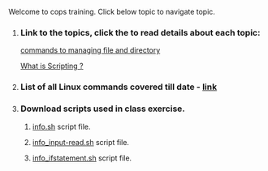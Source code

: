 Welcome to cops training. Click below topic to navigate topic. 

1. ### Link to the topics, click the to read details about each topic:

    [commands to managing file and directory](https://github.com/SukumarSuryawanshi/cops/blob/master/cops-b1.md#below-are-the-lists-of-command-used-or-managing-files-and-directory)

    [What is Scripting ?](https://github.com/SukumarSuryawanshi/cops/blob/master/cops-b1.md#scripting)


2. ### List of all Linux commands covered till date  - [link](https://github.com/SukumarSuryawanshi/cops/blob/aba618415726f770e0f22b0fa2731f723edbf100/Linux_command_pdf_v1.0.pdf)



3. ### Download  scripts used in class exercise.

    1. [info.sh](https://github.com/SukumarSuryawanshi/cops/blob/master/info.sh) script file.

    2. [info_input-read.sh](https://github.com/SukumarSuryawanshi/cops/blob/master/Info_input-read.sh) script file.

    
    3. [info_ifstatement.sh](https://github.com/SukumarSuryawanshi/cops/blob/master/Info_input-read.sh) script file.